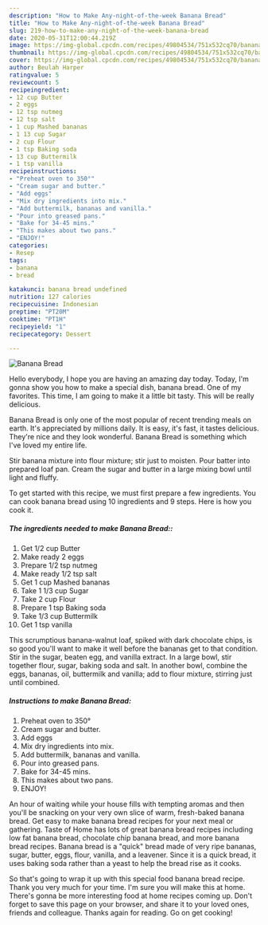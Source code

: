 ```yaml
---
description: "How to Make Any-night-of-the-week Banana Bread"
title: "How to Make Any-night-of-the-week Banana Bread"
slug: 219-how-to-make-any-night-of-the-week-banana-bread
date: 2020-05-31T12:00:44.219Z
image: https://img-global.cpcdn.com/recipes/49804534/751x532cq70/banana-bread-recipe-main-photo.jpg
thumbnail: https://img-global.cpcdn.com/recipes/49804534/751x532cq70/banana-bread-recipe-main-photo.jpg
cover: https://img-global.cpcdn.com/recipes/49804534/751x532cq70/banana-bread-recipe-main-photo.jpg
author: Beulah Harper
ratingvalue: 5
reviewcount: 5
recipeingredient:
- 12 cup Butter
- 2 eggs
- 12 tsp nutmeg
- 12 tsp salt
- 1 cup Mashed bananas
- 1 13 cup Sugar
- 2 cup Flour
- 1 tsp Baking soda
- 13 cup Buttermilk
- 1 tsp vanilla
recipeinstructions:
- "Preheat oven to 350°"
- "Cream sugar and butter."
- "Add eggs"
- "Mix dry ingredients into mix."
- "Add buttermilk, bananas and vanilla."
- "Pour into greased pans."
- "Bake for 34-45 mins."
- "This makes about two pans."
- "ENJOY!"
categories:
- Resep
tags:
- banana
- bread

katakunci: banana bread undefined
nutrition: 127 calories
recipecuisine: Indonesian
preptime: "PT20M"
cooktime: "PT1H"
recipeyield: "1"
recipecategory: Dessert

---
```



![Banana Bread](https://img-global.cpcdn.com/recipes/49804534/751x532cq70/banana-bread-recipe-main-photo.jpg)

Hello everybody, I hope you are having an amazing day today. Today, I'm gonna show you how to make a special dish, banana bread. One of my favorites. This time, I am going to make it a little bit tasty. This will be really delicious.

Banana Bread is only one of the most popular of recent trending meals on earth. It's appreciated by millions daily. It is easy, it's fast, it tastes delicious. They're nice and they look wonderful. Banana Bread is something which I've loved my entire life.

Stir banana mixture into flour mixture; stir just to moisten. Pour batter into prepared loaf pan. Cream the sugar and butter in a large mixing bowl until light and fluffy.


To get started with this recipe, we must first prepare a few ingredients. You can cook banana bread using 10 ingredients and 9 steps. Here is how you cook it.

##### The ingredients needed to make Banana Bread::

1. Get 1/2 cup Butter
1. Make ready 2 eggs
1. Prepare 1/2 tsp nutmeg
1. Make ready 1/2 tsp salt
1. Get 1 cup Mashed bananas
1. Take 1 1/3 cup Sugar
1. Take 2 cup Flour
1. Prepare 1 tsp Baking soda
1. Take 1/3 cup Buttermilk
1. Get 1 tsp vanilla


This scrumptious banana-walnut loaf, spiked with dark chocolate chips, is so good you&#39;ll want to make it well before the bananas get to that condition. Stir in the sugar, beaten egg, and vanilla extract. In a large bowl, stir together flour, sugar, baking soda and salt. In another bowl, combine the eggs, bananas, oil, buttermilk and vanilla; add to flour mixture, stirring just until combined. 

##### Instructions to make Banana Bread:

1. Preheat oven to 350°
1. Cream sugar and butter.
1. Add eggs
1. Mix dry ingredients into mix.
1. Add buttermilk, bananas and vanilla.
1. Pour into greased pans.
1. Bake for 34-45 mins.
1. This makes about two pans.
1. ENJOY!


An hour of waiting while your house fills with tempting aromas and then you&#39;ll be snacking on your very own slice of warm, fresh-baked banana bread. Get easy to make banana bread recipes for your next meal or gathering. Taste of Home has lots of great banana bread recipes including low fat banana bread, chocolate chip banana bread, and more banana bread recipes. Banana bread is a &#34;quick&#34; bread made of very ripe bananas, sugar, butter, eggs, flour, vanilla, and a leavener. Since it is a quick bread, it uses baking soda rather than a yeast to help the bread rise as it cooks. 

So that's going to wrap it up with this special food banana bread recipe. Thank you very much for your time. I'm sure you will make this at home. There's gonna be more interesting food at home recipes coming up. Don't forget to save this page on your browser, and share it to your loved ones, friends and colleague. Thanks again for reading. Go on get cooking!
